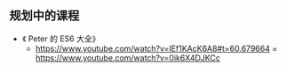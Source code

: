 ## 规划中的课程


- 《 Peter 的 ES6 大全》
  - https://www.youtube.com/watch?v=IEf1KAcK6A8#t=60.679664
  = https://www.youtube.com/watch?v=0ik6X4DJKCc
